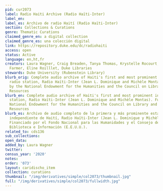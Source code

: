 ```yaml
---
pid: cur2073
label: Radio Haiti Archive (Radio Haïti-Inter)
label_en:
label_es: Archivo de radio Haití (Radio Haïti-Inter)
section: Collections & Curations
genre: Thematic Curations
claimed_genre_en: a digital collection
claimed_genre_es: una colección digital
link: https://repository.duke.edu/dc/radiohaiti
access: open
status: Active
language: en,ht,fr
creators: Laura Wagner, Craig Breaden, Tanya Thomas, Krystelle Rocourt, Catherine
  Farmer, Eline Roilllet, Duke Libraries
stewards: Duke University (Rubenstein Library)
blurb_orig: Complete audio archive of Haiti's first and most prominent independent
  radio station, Radio Haïti-Inter (Jean L. Dominique and Michèle Montas). Funded
  by the National Endowment for the Humanities and the Council on Library and Information
  Resources
blurb_en: Complete audio archive of Haiti's first and most prominent independent radio
  station, Radio Haïti-Inter (Jean L. Dominique and Michèle Montas). Funded by the
  National Endowment for the Humanities and the Council on Library and Information
  Resources
blurb_es: Archivo de audio completo de la primera y más prominente estación de radio
  independiente de Haití, Radio Haïti-Inter (Jean L. Dominique y Michèle Montas).
  Financiado por el Fondo Nacional para las Humanidades y el Consejo de Recursos de
  Biblioteca e Información (E.E.U.U.).
related_to: cds136
sub_collections:
open_data:
added_by: Laura Wagner
twitter:
census_year: '2020'
notes:
order: '073'
layout: caridischo_item
collection: curations
thumbnail: "/img/derivatives/simple/col2073/thumbnail.jpg"
full: "/img/derivatives/simple/col2073/fullwidth.jpg"
---
```

